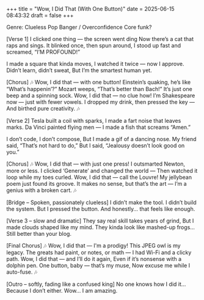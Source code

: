+++
title = "Wow, I Did That (With One Button)"
date = 2025-06-15 08:43:32
draft = false
+++

Genre: Clueless Pop Banger / Overconfidence Core
funk?

[Verse 1]
I clicked one thing — the screen went ding
Now there’s a cat that raps and sings.
It blinked once, then spun around,
I stood up fast and screamed, “I’M PROFOUND!”

I made a square that kinda moves,
I watched it twice — now I approve.
Didn’t learn, didn’t sweat,
But I’m the smartest human yet.

[Chorus]
🎶 Wow, I did that — with one button!
Einstein’s quaking, he’s like “What’s happenin’?”
Mozart weeps, “That’s better than Bach!”
It’s just one beep and a spinning sock.
Wow, I did that — no clue how!
I’m Shakespeare now — just with fewer vowels.
I dropped my drink, then pressed the key —
And birthed pure creativity. 🎶

[Verse 2]
Tesla built a coil with sparks,
I made a fart noise that leaves marks.
Da Vinci painted flying men —
I made a fish that screams “Amen.”

I don’t code, I don’t compose,
But I made a gif of a dancing nose.
My friend said, “That’s not hard to do,”
But I said, “Jealousy doesn’t look good on you.”

[Chorus]
🎶 Wow, I did that — with just one press!
I outsmarted Newton, more or less.
I clicked ‘Generate’ and changed the world —
Then watched it loop while my toes curled.
Wow, I did that — call the Louvre!
My jellybean poem just found its groove.
It makes no sense, but that’s the art —
I’m a genius with a broken cart. 🎶

[Bridge – Spoken, passionately clueless]
I didn’t make the tool.
I didn’t build the system.
But I pressed the button.
And honestly… that feels like enough.

[Verse 3 – slow and dramatic]
They say real skill takes years of grind,
But I made clouds shaped like my mind.
They kinda look like mashed-up frogs…
Still better than your blog.

[Final Chorus]
🎶 Wow, I did that — I'm a prodigy!
This JPEG owl is my legacy.
The greats had paint, or notes, or math —
I had Wi-Fi and a clicky path.
Wow, I did that — and I’ll do it again,
Even if it’s nonsense with a dolphin pen.
One button, baby — that’s my muse,
Now excuse me while I auto-fuse. 🎶

[Outro – softly, fading like a confused king]
No one knows how I did it...
Because I don’t either.
Wow… I am amazing.
